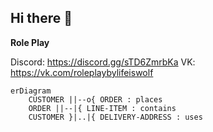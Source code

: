 ## Hi there 👋

**Role Play**

Discord: https://discord.gg/sTD6ZmrbKa
VK: https://vk.com/roleplaybylifeiswolf

```mermaid
erDiagram
    CUSTOMER ||--o{ ORDER : places
    ORDER ||--|{ LINE-ITEM : contains
    CUSTOMER }|..|{ DELIVERY-ADDRESS : uses
```
